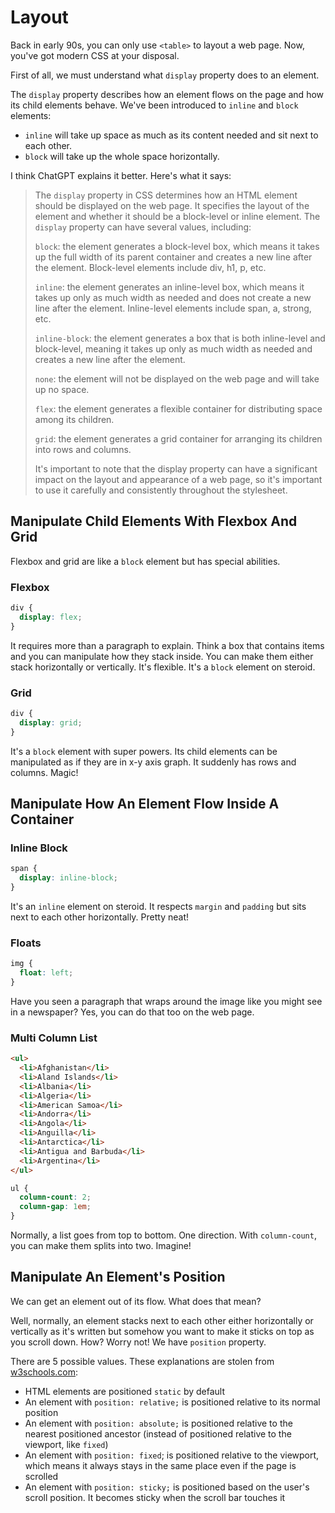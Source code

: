 # Layout

Back in early 90s, you can only use `<table>` to layout a web page.
Now, you've got modern CSS at your disposal.

First of all, we must understand what `display` property does
to an element.

The `display` property describes how an element flows on the page and how
its child elements behave. We've been introduced to `inline` and `block`
elements:

* `inline` will take up space as much as its content needed and sit next to each other.
* `block` will take up the whole space horizontally.

I think ChatGPT explains it better. Here's what it says:
> The `display` property in CSS determines how an HTML element should be displayed on the web page. It specifies the layout of the element and whether it should be a block-level or inline element.
> The `display` property can have several values, including:
>
> `block`: the element generates a block-level box, which means it takes up the full width of its parent container and creates a new line after the element. Block-level elements include div, h1, p, etc.
>
>`inline`: the element generates an inline-level box, which means it takes up only as much width as needed and does not create a new line after the element. Inline-level elements include span, a, strong, etc.
>
>`inline-block`: the element generates a box that is both inline-level and block-level, meaning it takes up only as much width as needed and creates a new line after the element.
>
>`none`: the element will not be displayed on the web page and will take up no space.
>
>`flex`: the element generates a flexible container for distributing space among its children.
>
>`grid`: the element generates a grid container for arranging its children into rows and columns.
>
>It's important to note that the display property can have a significant impact on the layout and appearance of a web page, so it's important to use it carefully and consistently throughout the stylesheet.

## Manipulate Child Elements With Flexbox And Grid
Flexbox and grid are like a `block` element but has special abilities.

### Flexbox
```css
div {
  display: flex;
}
```
It requires more than a paragraph to explain. Think a box that
contains items and you can manipulate how they stack inside.
You can make them either stack horizontally or vertically.
It's flexible. It's a `block` element on steroid.

### Grid
```css
div {
  display: grid;
}
```
It's a `block` element with super powers. Its child elements can be manipulated
as if they are in x-y axis graph. It suddenly has rows and columns. Magic! 

## Manipulate How An Element Flow Inside A Container

### Inline Block
```css
span {
  display: inline-block;
}
```
It's an `inline` element on steroid. It respects `margin` and `padding`
but sits next to each other horizontally. Pretty neat!

### Floats
```css
img {
  float: left;
}
```
Have you seen a paragraph that wraps around the image like you might see in a newspaper? 
Yes, you can do that too on the web page.

### Multi Column List
```html
<ul>
  <li>Afghanistan</li>
  <li>Aland Islands</li>
  <li>Albania</li>
  <li>Algeria</li>
  <li>American Samoa</li>
  <li>Andorra</li>
  <li>Angola</li>
  <li>Anguilla</li>
  <li>Antarctica</li>
  <li>Antigua and Barbuda</li>
  <li>Argentina</li>
</ul>
```

```css
ul {
  column-count: 2;
  column-gap: 1em;
}
```
Normally, a list goes from top to bottom. One direction. With `column-count`, you can
make them splits into two. Imagine!

## Manipulate An Element's Position
We can get an element out of its flow. What does that mean?

Well, normally, an element stacks next to each other either
horizontally or vertically as it's written but somehow you want to make
it sticks on top as you scroll down. How? Worry not! We have
`position` property.

There are 5 possible values. These explanations are stolen from [w3schools.com](https://www.w3schools.com/css/css_positioning.asp):
* HTML elements are positioned `static` by default
* An element with `position: relative;` is positioned relative to its normal position
* An element with `position: absolute;` is positioned relative to the nearest positioned ancestor (instead of positioned relative to the viewport, like `fixed`)
* An element with `position: fixed`; is positioned relative to the viewport, which means it always stays in the same place even if the page is scrolled
* An element with `position: sticky;` is positioned based on the user's scroll position. It becomes sticky when the scroll bar touches it
